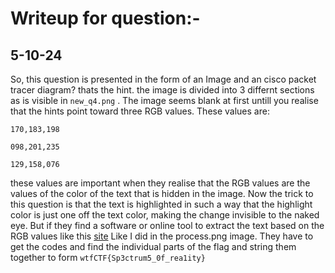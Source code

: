 # Writeup for question:-
## 5-10-24
So, this question is presented in the form of an Image and an cisco packet tracer diagram? thats the hint.
the image is divided into 3 differnt sections as is visible in ``new_q4.png`` .
The image seems blank at first untill you realise that the hints point toward three RGB values.
These values are:
```
170,183,198

098,201,235

129,158,076
```
these values are important when they realise that the RGB values are the values of the color of the text that is hidden in the image.
Now the trick to this question is that the text is highlighted in such a way that the highlight color is just one off the text color, making the change invisible to the naked eye.
But if they find a software or online tool to extract the text based on the RGB values like this [site](https://onlinepngtools.com/extract-color-from-png)
Like I did in the process.png image.
They have to get the codes and find the individual parts of the flag and string them together to form ``wtfCTF{Sp3ctrum5_0f_rea1ity}``
